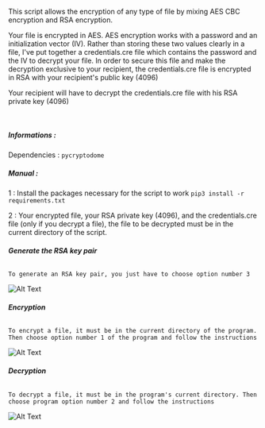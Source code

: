 This script allows the encryption of any type of file by mixing AES CBC encryption and RSA encryption.

Your file is encrypted in AES. AES encryption works with a password and an initialization vector (IV). Rather than storing these two values clearly in a file, I've put together a credentials.cre file which contains the password and the IV to decrypt your file. In order to secure this file and make the decryption exclusive to your recipient, the credentials.cre file is encrypted in RSA with your recipient's public key (4096)

Your recipient will have to decrypt the credentials.cre file with his RSA private key (4096)

<br>

##### **Informations :**

Dependencies : `pycryptodome`

##### **Manual :**

1 : Install the packages necessary for the script to work
`pip3 install -r requirements.txt`

2 : Your encrypted file, your RSA private key (4096), and the credentials.cre file (only if you decrypt a file), the file to be decrypted must be in the current directory of the script.

###### **Generate the RSA key pair**

`To generate an RSA key pair, you just have to choose option number 3`

![Alt Text](https://media0.giphy.com/media/MJeEgCnNgKga75DgkM/giphy.gif?cid=790b7611147810cec698dbc66e9c97ba321f6312e10f630d&rid=giphy.gif&ct=g)
###### **Encryption**

`To encrypt a file, it must be in the current directory of the program. Then choose option number 1 of the program and follow the instructions`

![Alt Text](https://media1.giphy.com/media/w7Ww4fefQJuFTUQRL1/giphy.gif?cid=790b7611d0f6249508729e1a47ede541fd526da20f8b90c9&rid=giphy.gif&ct=g)

###### **Decryption**

`To decrypt a file, it must be in the program's current directory. Then choose program option number 2 and follow the instructions`

![Alt Text](https://media1.giphy.com/media/Z5y6gFgJFDJqHW92wf/giphy.gif?cid=790b7611e6e7778d1c5063e0c961354edba9c755b6f3df41&rid=giphy.gif&ct=g)
